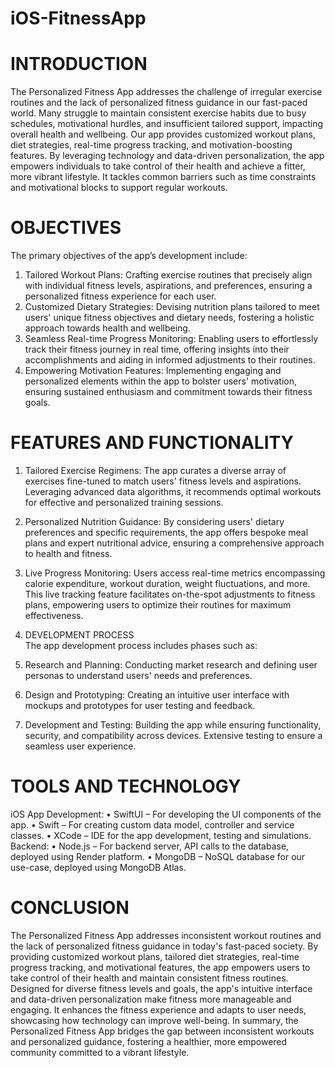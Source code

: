 # iOS-FitnessApp

# INTRODUCTION
The Personalized Fitness App addresses the challenge of irregular exercise routines and the lack of personalized fitness guidance in our fast-paced world. Many struggle to maintain consistent exercise habits due to busy schedules, motivational hurdles, and insufficient tailored support, impacting overall health and wellbeing. Our app provides customized workout plans, diet strategies, real-time progress tracking, and motivation-boosting features. By leveraging technology and data-driven personalization, the app empowers individuals to take control of their health and achieve a fitter, more vibrant lifestyle. It tackles common barriers such as time constraints and motivational blocks to support regular workouts.


# OBJECTIVES
The primary objectives of the app’s development include:
1. Tailored Workout Plans: Crafting exercise routines that precisely align with individual fitness levels, aspirations, and preferences, ensuring a personalized fitness experience for each user.
2. Customized Dietary Strategies: Devising nutrition plans tailored to meet users' unique fitness objectives and dietary needs, fostering a holistic approach towards health and wellbeing.
3. Seamless Real-time Progress Monitoring: Enabling users to effortlessly track their fitness journey in real time, offering insights into their accomplishments and aiding in informed adjustments to their routines.
4. Empowering Motivation Features: Implementing engaging and personalized elements within the app to bolster users' motivation, ensuring sustained enthusiasm and commitment
towards their fitness goals.


# FEATURES AND FUNCTIONALITY
1. Tailored Exercise Regimens: The app curates a diverse array of exercises fine-tuned to match users' fitness levels and aspirations. Leveraging advanced data algorithms, it
recommends optimal workouts for effective and personalized training sessions.
2. Personalized Nutrition Guidance: By considering users' dietary preferences and specific requirements, the app offers bespoke meal plans and expert nutritional advice, ensuring a comprehensive approach to health and fitness.
3. Live Progress Monitoring: Users access real-time metrics encompassing calorie expenditure, workout duration, weight fluctuations, and more. This live tracking feature
facilitates on-the-spot adjustments to fitness plans, empowering users to optimize their routines for maximum effectiveness.

4. DEVELOPMENT PROCESS   
The app development process includes phases such as:
1. Research and Planning: Conducting market research and defining user personas to understand users' needs and preferences.
2. Design and Prototyping: Creating an intuitive user interface with mockups and prototypes for user testing and feedback.
3. Development and Testing: Building the app while ensuring functionality, security, and compatibility across devices. Extensive testing to ensure a seamless user experience.


# TOOLS AND TECHNOLOGY
iOS App Development:
• SwiftUI – For developing the UI components of the app.
• Swift – For creating custom data model, controller and service classes.
• XCode – IDE for the app development, testing and simulations.
Backend:
• Node.js – For backend server, API calls to the database, deployed using Render platform.
• MongoDB – NoSQL database for our use-case, deployed using MongoDB Atlas.


# CONCLUSION
The Personalized Fitness App addresses inconsistent workout routines and the lack of personalized fitness guidance in today's fast-paced society. By providing customized workout plans, tailored diet strategies, real-time progress tracking, and motivational features, the app empowers users to take control of their health and maintain consistent fitness routines.
Designed for diverse fitness levels and goals, the app's intuitive interface and data-driven personalization make fitness more manageable and engaging. It enhances the fitness experience and adapts to user needs, showcasing how technology can improve well-being.
In summary, the Personalized Fitness App bridges the gap between inconsistent workouts and personalized guidance, fostering a healthier, more empowered community committed to a vibrant lifestyle.
